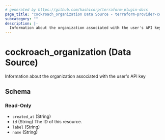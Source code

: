 ```yaml
---
# generated by https://github.com/hashicorp/terraform-plugin-docs
page_title: "cockroach_organization Data Source - terraform-provider-cockroach"
subcategory: ""
description: |-
  Information about the organization associated with the user's API key
---
```


# cockroach_organization (Data Source)

Information about the organization associated with the user's API key



<!-- schema generated by tfplugindocs -->
## Schema

### Read-Only

- `created_at` (String)
- `id` (String) The ID of this resource.
- `label` (String)
- `name` (String)



